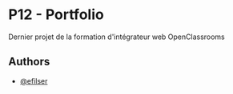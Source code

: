 # P12 - Portfolio

Dernier projet de la formation d'intégrateur web OpenClassrooms

## Authors

- [@efilser](https://www.github.com/efilser)
